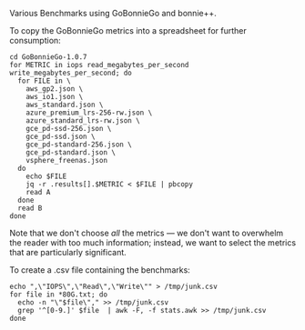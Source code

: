 Various Benchmarks using GoBonnieGo and bonnie++.

To copy the GoBonnieGo metrics into a spreadsheet for further consumption:

```
cd GoBonnieGo-1.0.7
for METRIC in iops read_megabytes_per_second write_megabytes_per_second; do
  for FILE in \
    aws_gp2.json \
    aws_io1.json \
    aws_standard.json \
    azure_premium_lrs-256-rw.json \
    azure_standard_lrs-rw.json \
    gce_pd-ssd-256.json \
    gce_pd-ssd.json \
    gce_pd-standard-256.json \
    gce_pd-standard.json \
    vsphere_freenas.json
  do
    echo $FILE
    jq -r .results[].$METRIC < $FILE | pbcopy
    read A
  done
  read B
done
```

Note that we don't choose _all_ the metrics — we don't want to overwhelm the
reader with too much information; instead, we want to select the metrics that
are particularly significant.

To create a .csv file containing the benchmarks:

```
echo ",\"IOPS\",\"Read\",\"Write\"" > /tmp/junk.csv
for file in *80G.txt; do
  echo -n "\"$file\"," >> /tmp/junk.csv
  grep '^[0-9.]' $file  | awk -F, -f stats.awk >> /tmp/junk.csv
done
```
